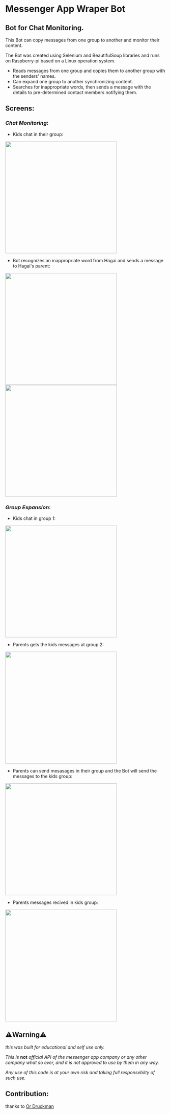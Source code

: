 # Messenger App Wraper Bot
## Bot for Chat Monitoring.

This Bot can copy messages from one group to another and monitor their content.

The Bot was created using Selenium and BeautifulSoup libraries and runs on Raspberry-pi based on a Linux operation system.


- Reads messages from one group and copies them to another group with the senders' names.
- Can expand one group to another synchronizing content.
- Searches for inappropriate words, then sends a message with the details to pre-determined contact members notifying them.


## Screens:
### *Chat Monitoring*:

- Kids chat in their group:
<img src="https://user-images.githubusercontent.com/70321869/139730163-50cca766-09ba-4471-9c55-441499f2dedc.jpg" width="350">

- Bot recognizes an inappropriate word from Hagai and sends a message to Hagai's parent:

<img src="https://user-images.githubusercontent.com/70321869/139730032-0c89a652-d0bc-463e-9b81-385e00c558bc.jpg" width="350">

<img src="https://user-images.githubusercontent.com/70321869/139730041-acfa67fb-6553-4ddf-b8f2-c76d2c9edcda.jpg" width="350">


### *Group Expansion*:

- Kids chat in group 1:

<img src="https://user-images.githubusercontent.com/70321869/139730318-c8a6973d-02ba-4a18-835d-e3079ba67b21.jpg" width="350">


- Parents gets the kids messages at group 2:

<img src="https://user-images.githubusercontent.com/70321869/139730425-eee607a5-5e84-4684-825d-9cd900d3b03b.jpg" width="350">


- Parents can send mesasages in their group and the Bot will send the messages to the kids group:

<img src="https://user-images.githubusercontent.com/70321869/139733843-7e8e4225-07ca-4d23-b3c8-dd8e9c3c69cf.jpg" width="350">


- Parents messages recived in kids group:

<img src="https://user-images.githubusercontent.com/70321869/139730608-250923be-1bf7-40f3-8e8a-34db52d96e47.jpg" width="350">


## **⚠️Warning⚠️**
*this was built for educational and self use only.*

*This is* **not** *official API of the messenger app company or any other company what so ever,  and it is not approved to use by them in any way.*

*Any use of this code is at your own risk and taking full responsebilty of such use.*


## Contribution:
thanks to <a href="https://github.com/ordrukman" target="_blank">Or Druckman</a>





